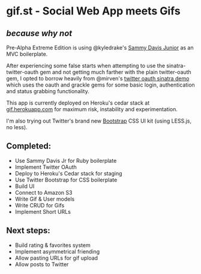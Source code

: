 gif.st - Social Web App meets Gifs
==================
_because why not_
-----------------

Pre-Alpha Extreme Edition is using @kyledrake's [Sammy Davis Junior](https://github.com/kyledrake/sammy_davis_jr) as an MVC boilerplate.

After experiencing some false starts when attempting to use the sinatra-twitter-oauth gem and not getting much farther with the plain twitter-oauth gem, I opted to borrow heavily from @mirven's [twitter oauth sinatra demo](https://github.com/mirven/twitter-oauth-sinatra) which uses the oauth and grackle gems for some basic login, authentication and status grabbing functionality.

This app is currently deployed on Heroku's cedar stack at [gif.herokuapp.com](http://gif.herokuapp.com) for maximum risk, instability and experimentation.

I'm also trying out Twitter's brand new [Bootstrap](http://twitter.github.com/bootstrap/) CSS UI kit (using LESS.js, no less).

Completed:
----------

* Use Sammy Davis Jr for Ruby boilerplate
* Implement Twitter OAuth
* Deploy to Heroku's Cedar stack for staging
* Use Twitter Bootstrap for CSS boilerplate
* Build UI
* Connect to Amazon S3
* Write Gif & User models
* Write CRUD for Gifs
* Implement Short URLs

Next steps:
-----------

* Build rating & favorites system
* Implement asymmetrical friending
* Allow pasting URLs for gif upload
* Allow posts to Twitter

